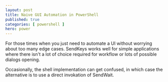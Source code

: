 ```yaml
---
layout: post
title: Naive GUI Automation in PowerShell
published: true 
categories: [ powershell ]
hero: power
---
```


For those times when you just need to automate a UI without worrying about too many edge cases. SendKeys works 
well for simple applications where there isn't a lot of choice required for workflow or lots of possible dialogs opening. 


Occasionally, the shell implementation can get confused, in which case the alternative is to use a direct invokation of SendWait.

